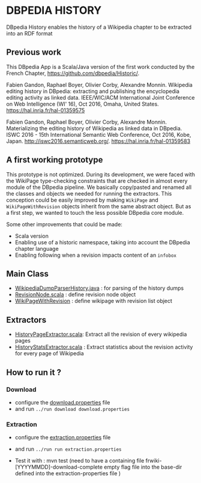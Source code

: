 # DBPEDIA HISTORY

DBpedia History enables the history of a Wikipedia chapter to be extracted into an RDF format 


## Previous work

This DBpedia App is a Scala/Java version of the first work conducted by the French Chapter, <https://github.com/dbpedia/Historic/>.

Fabien Gandon, Raphael Boyer, Olivier Corby, Alexandre Monnin. Wikipedia editing history in DBpedia: extracting and publishing the encyclopedia editing activity as linked data. IEEE/WIC/ACM International Joint Conference on Web Intelligence (WI' 16), Oct 2016, Omaha, United States. <hal-01359575>
https://hal.inria.fr/hal-01359575

Fabien Gandon, Raphael Boyer, Olivier Corby, Alexandre Monnin. Materializing the editing history of Wikipedia as linked data in DBpedia. ISWC 2016 - 15th International Semantic Web Conference, Oct 2016, Kobe, Japan. <http://iswc2016.semanticweb.org/>. <hal-01359583>
https://hal.inria.fr/hal-01359583

## A first working prototype

This prototype is not optimized. During its development, we were faced with the WikiPage type-checking constraints that are checked in almost every module of the DBpedia pipeline.
We basically copy/pasted and renamed all the classes and objects we needed for running the extractors.
This conception could be easily improved by making `WikiPage` and `WikiPageWithRevision` objects inherit from the same abstract object.
But as a first step, we wanted to touch the less possible DBpedia core module.

Some other improvements that could be made:
* Scala version
* Enabling use of a historic namespace, taking into account the DBpedia chapter language
* Enabling following when a revision impacts content of an `infobox`

## Main Class

* [WikipediaDumpParserHistory.java](src/main/java/org/dbpedia/extraction/sources/WikipediaDumpParserHistory.java) : for parsing of the history dumps
* [RevisionNode.scala](src/main/scala/org/dbpedia/extraction/wikiparser/RevisionNode.scala)  : define revision node object
* [WikiPageWithRevision](src/main/scala/org/dbpedia/extraction/wikiparser/WikiPageWithRevisions.scala) : define wikipage with revision list object 

## Extractors 

* [HistoryPageExtractor.scala](src/main/scala/org/dbpedia/extraction/mappings/HistoryPageExtractor.scala): Extract all the revision of every wikipedia pages
* [HistoryStatsExtractor.scala](src/main/scala/org/dbpedia/extraction/mappings/HistoryStatsExtractor.scala) : Extract statistics about the revision activity for every page of Wikipedia

## How to run it ? 

### Download 

* configure the [download.properties](download.properties) file 
* and run  ```../run download download.properties```

### Extraction

* configure the [extraction.properties](extraction.properties) file
* and run  ```../run run extraction.properties```

* Test it with : mvn test (need to have a containing file frwiki-[YYYYMMDD]-download-complete empty flag file into the base-dir defined into the extraction-properties file )